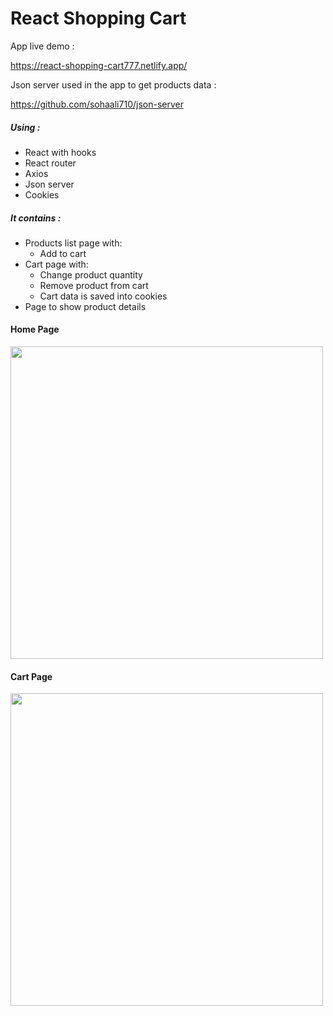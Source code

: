 # React Shopping Cart

App live demo :

https://react-shopping-cart777.netlify.app/

Json server used in the app to get products data :

https://github.com/sohaali710/json-server

##### Using :
- React with hooks
- React router
- Axios
- Json server
- Cookies


##### It contains :
- Products list page with:
  - Add to cart
- Cart page with:
    - Change product quantity
    - Remove product from cart
    - Cart data is saved into cookies
- Page to show product details


#### Home Page
<div>
  <img src="https://github.com/sohaali710/react-shoping-cart/blob/master/react-shopping-cart1.png" width="500">
</div>

#### Cart Page
<div>
  <img src="https://github.com/sohaali710/react-shoping-cart/blob/master/react-shopping-cart2.png" width="500">
</div>
